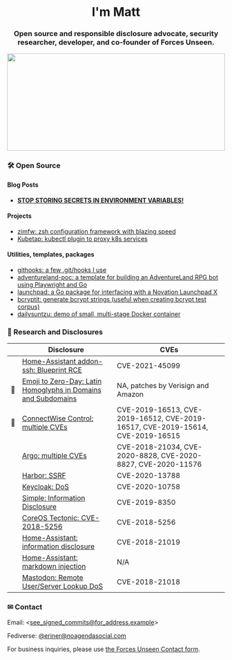 <h1 align="center">I'm Matt</h1>
<h3 align="center">Open source and responsible disclosure advocate, security researcher, developer, and co-founder of Forces Unseen.</h3>
<a href="https://www.forcesunseen.com/">
  <img src="https://uploads-ssl.webflow.com/6066315eb78737755d80e001/60da8c5f5c47d0f9c07a0e35_mark.svg" width="100%" height="225">
</a>

### 🛠  Open Source

#### Blog Posts

- [**STOP STORING SECRETS IN ENVIRONMENT VARIABLES!**](https://blog.forcesunseen.com/stop-storing-secrets-in-environment-variables)

#### Projects

- [zimfw: zsh configuration framework with blazing speed](https://github.com/zimfw/zimfw)
- [Kubetap: kubectl plugin to proxy k8s services](https://github.com/Eriner/kubetap)

#### Utilities, templates, packages

- [githooks: a few .git/hooks I use](https://github.com/Eriner/githooks)
- [adventureland-poc: a template for building an AdventureLand RPG bot using Playwright and Go](https://github.com/Eriner/adventureland-poc)
- [launchpad: a Go package for interfacing with a Novation Launchpad X](https://github.com/Eriner/launchpad)
- [bcryptit: generate bcrypt strings (useful when creating bcrypt test corpus)](https://github.com/Eriner/bcryptit)
- [dailysuntzu: demo of small, multi-stage Docker container](https://github.com/Eriner/dailysuntzu)

### 🧠 Research and Disclosures

|         | Disclosure                                                                                                                                                                                        | CVEs                                                                           |
| ---     | ---                                                                                                                                                                                               | ---                                                                            |
|         | [Home-Assistant addon-ssh: Blueprint RCE](https://gist.github.com/Eriner/0872628519f70556d2c26c83439a9f67)                                                                                        | CVE-2021-45099                                                                 |
| :star2: | [Emoji to Zero-Day: Latin Homoglyphs in Domains and Subdomains](https://web.archive.org/web/20201209181122/https://www.soluble.ai/blog/public-disclosure-emoji-to-zero-day)                       | NA, patches by Verisign and Amazon                                             |
| :star2: | [ConnectWise Control: multiple CVEs](https://web.archive.org/web/20200916192818/https://labs.bishopfox.com/advisories/connectwise-control)                                                        | CVE-2019-16513, CVE-2019-16512, CVE-2019-16517, CVE-2019-15614, CVE-2019-16515 |
|         | [Argo: multiple CVEs](https://web.archive.org/web/20210321124655/https://www.soluble.ai/blog/argo-cves-2020)                                                                                      | CVE-2018-21034, CVE-2020-8828, CVE-2020-8827, CVE-2020-11576                   |
|         | [Harbor: SSRF](https://web.archive.org/web/20210322132249/https://www.soluble.ai/blog/harbor-ssrf-cve-2020-13788)                                                                                 | CVE-2020-13788                                                                 |
|         | [Keycloak: DoS](https://web.archive.org/web/20201205001123/https://www.soluble.ai/blog/keycloak-cve-2020-10758)                                                                                   | CVE-2020-10758                                                                 |
|         | [Simple: Information Disclosure](https://web.archive.org/web/20210129013519/https://labs.bishopfox.com/advisories/simple-better-banking-android-v-2-45-0-2-45-3-sensitive-information-disclosure) | CVE-2019-8350                                                                  |
|         | [CoreOS Tectonic: CVE-2018-5256](https://web.archive.org/web/20210319020045/https://nvd.nist.gov/vuln/detail/CVE-2018-5256)                                                                       | CVE-2018-5256                                                                  |
|         | [Home-Assistant: information disclosure](https://github.com/home-assistant/home-assistant/pull/13836)                                                                                             | CVE-2018-21019                                                                 |
|         | [Home-Assistant: markdown injection](https://github.com/home-assistant/home-assistant-polymer/pull/2115/commits/59bf117e2a6a256997a0809d20a26ed745bccd74)                                         | N/A                                                                            |
|         | [Mastodon: Remote User/Server Lookup DoS](https://github.com/tootsuite/mastodon/pull/9329)                                                                                                        | CVE-2018-21018                                                                 |

### ✉ Contact

Email: <see_signed_commits@for_address.example>

Fediverse: <a rel="me nofollow" href="https://noagendasocial.com/@eriner">@eriner​@noagendasocial.com</a>

For business inquiries, please use [the Forces Unseen Contact form](https://www.forcesunseen.com/contact).
